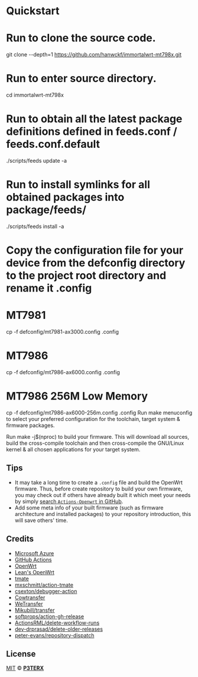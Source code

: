 # Quickstart
# Run to clone the source code.
git clone --depth=1 https://github.com/hanwckf/immortalwrt-mt798x.git


# Run  to enter source directory.
cd immortalwrt-mt798x

# Run  to obtain all the latest package definitions defined in feeds.conf / feeds.conf.default
./scripts/feeds update -a

# Run  to install symlinks for all obtained packages into package/feeds/
./scripts/feeds install -a

# Copy the configuration file for your device from the defconfig directory to the project root directory and rename it .config

# MT7981
cp -f defconfig/mt7981-ax3000.config .config

# MT7986
cp -f defconfig/mt7986-ax6000.config .config

# MT7986 256M Low Memory
cp -f defconfig/mt7986-ax6000-256m.config .config
Run make menuconfig to select your preferred configuration for the toolchain, target system & firmware packages.

Run make -j$(nproc) to build your firmware. This will download all sources, build the cross-compile toolchain and then cross-compile the GNU/Linux kernel & all chosen applications for your target system.

## Tips

- It may take a long time to create a `.config` file and build the OpenWrt firmware. Thus, before create repository to build your own firmware, you may check out if others have already built it which meet your needs by simply [search `Actions-Openwrt` in GitHub](https://github.com/search?q=Actions-openwrt).
- Add some meta info of your built firmware (such as firmware architecture and installed packages) to your repository introduction, this will save others' time.

## Credits

- [Microsoft Azure](https://azure.microsoft.com)
- [GitHub Actions](https://github.com/features/actions)
- [OpenWrt](https://github.com/openwrt/openwrt)
- [Lean's OpenWrt](https://github.com/coolsnowwolf/lede)
- [tmate](https://github.com/tmate-io/tmate)
- [mxschmitt/action-tmate](https://github.com/mxschmitt/action-tmate)
- [csexton/debugger-action](https://github.com/csexton/debugger-action)
- [Cowtransfer](https://cowtransfer.com)
- [WeTransfer](https://wetransfer.com/)
- [Mikubill/transfer](https://github.com/Mikubill/transfer)
- [softprops/action-gh-release](https://github.com/softprops/action-gh-release)
- [ActionsRML/delete-workflow-runs](https://github.com/ActionsRML/delete-workflow-runs)
- [dev-drprasad/delete-older-releases](https://github.com/dev-drprasad/delete-older-releases)
- [peter-evans/repository-dispatch](https://github.com/peter-evans/repository-dispatch)

## License

[MIT](https://github.com/P3TERX/Actions-OpenWrt/blob/main/LICENSE) © [**P3TERX**](https://p3terx.com)
